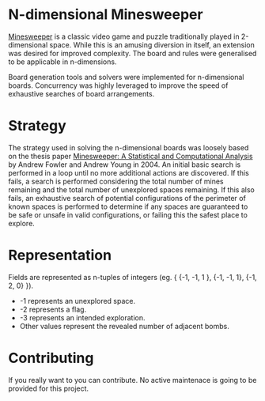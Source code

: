 # N-dimensional Minesweeper

[Minesweeper](https://en.wikipedia.org/wiki/Minesweeper_(video_game)) is a classic video game and puzzle traditionally played in 2-dimensional space. While this is an amusing diversion in itself, an extension was desired for improved complexity. The board and rules were generalised to be applicable in n-dimensions.

Board generation tools and solvers were implemented for n-dimensional boards. Concurrency was highly leveraged to improve the speed of exhaustive searches of board arrangements.

# Strategy

The strategy used in solving the n-dimensional boards was loosely based on the thesis paper [Minesweeper: A Statistical and Computational Analysis](https://minesweepergame.com/math-papers.php) by Andrew Fowler and Andrew Young in 2004. An initial basic search is performed in a loop until no more additional actions are discovered. If this fails, a search is performed considering the total number of mines remaining and the total number of unexplored spaces remaining. If this also fails, an exhaustive search of potential configurations of the perimeter of known spaces is performed to determine if any spaces are guaranteed to be safe or unsafe in valid configurations, or failing this the safest place to explore.

# Representation

Fields are represented as n-tuples of integers (eg. { {-1, -1, 1 }, {-1, -1, 1}, {-1, 2, 0} }).
- -1 represents an unexplored space.
- -2 represents a flag.
- -3 represents an intended exploration.
- Other values represent the revealed number of adjacent bombs.

# Contributing

If you really want to you can contribute. No active maintenace is going to be provided for this project.
